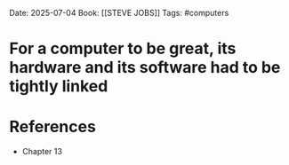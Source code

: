 Date: 2025-07-04
Book: [[STEVE JOBS]]
Tags: #computers 
# For a computer to be great, its hardware and its software had to be tightly linked



# References
- Chapter 13